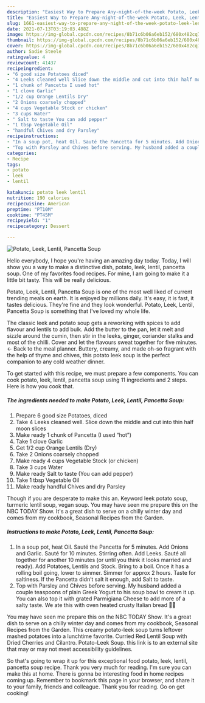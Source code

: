 ```yaml
---
description: "Easiest Way to Prepare Any-night-of-the-week Potato, Leek, Lentil, Pancetta Soup"
title: "Easiest Way to Prepare Any-night-of-the-week Potato, Leek, Lentil, Pancetta Soup"
slug: 1661-easiest-way-to-prepare-any-night-of-the-week-potato-leek-lentil-pancetta-soup
date: 2021-07-13T03:19:03.488Z
image: https://img-global.cpcdn.com/recipes/8b71c6b06a6eb152/680x482cq70/potato-leek-lentil-pancetta-soup-recipe-main-photo.jpg
thumbnail: https://img-global.cpcdn.com/recipes/8b71c6b06a6eb152/680x482cq70/potato-leek-lentil-pancetta-soup-recipe-main-photo.jpg
cover: https://img-global.cpcdn.com/recipes/8b71c6b06a6eb152/680x482cq70/potato-leek-lentil-pancetta-soup-recipe-main-photo.jpg
author: Sadie Steele
ratingvalue: 4
reviewcount: 41437
recipeingredient:
- "6 good size Potatoes diced"
- "4 Leeks cleaned well Slice down the middle and cut into thin half moon slices"
- "1 chunk of Pancetta I used hot"
- "1 clove Garlic"
- "1/2 cup Orange Lentils Dry"
- "2 Onions coarsely chopped"
- "4 cups Vegetable Stock or chicken"
- "3 cups Water"
- " Salt to taste You can add pepper"
- "1 tbsp Vegetable Oil"
- "handful Chives and dry Parsley"
recipeinstructions:
- "In a soup pot, heat Oil. Sauté the Pancetta for 5 minutes. Add Onions and Garlic. Sauté for 10 minutes. Stirring often. Add Leeks. Sauté all together for another 10 minutes (or until you think it looks married and ready). Add Potatoes, Lentils and Stock. Bring to a boil. Once it has a rolling boil going, lower to simmer. Simmer for approx 2 hours. Taste for saltiness. If the Pancetta didn’t salt it enough, add Salt to taste."
- "Top with Parsley and Chives before serving. My husband added a couple teaspoons of plain Greek Yogurt to his soup bowl to cream it up. You can also top it with grated Parmigiana Cheese to add more of a salty taste. We ate this with oven heated crusty Italian bread 🥖🍲"
categories:
- Recipe
tags:
- potato
- leek
- lentil

katakunci: potato leek lentil 
nutrition: 190 calories
recipecuisine: American
preptime: "PT10M"
cooktime: "PT45M"
recipeyield: "1"
recipecategory: Dessert

---
```



![Potato, Leek, Lentil, Pancetta Soup](https://img-global.cpcdn.com/recipes/8b71c6b06a6eb152/680x482cq70/potato-leek-lentil-pancetta-soup-recipe-main-photo.jpg)

Hello everybody, I hope you're having an amazing day today. Today, I will show you a way to make a distinctive dish, potato, leek, lentil, pancetta soup. One of my favorites food recipes. For mine, I am going to make it a little bit tasty. This will be really delicious.

Potato, Leek, Lentil, Pancetta Soup is one of the most well liked of current trending meals on earth. It is enjoyed by millions daily. It's easy, it is fast, it tastes delicious. They're fine and they look wonderful. Potato, Leek, Lentil, Pancetta Soup is something that I've loved my whole life.

The classic leek and potato soup gets a reworking with spices to add flavour and lentils to add bulk. Add the butter to the pan, let it melt and sizzle around the cumin, then stir in the leeks, ginger, coriander stalks and most of the chilli. Cover and let the flavours sweat together for five minutes. ← Back to the meal planner. Buttery, creamy, and made oh-so fragrant with the help of thyme and chives, this potato leek soup is the perfect companion to any cold weather dinner.


To get started with this recipe, we must prepare a few components. You can cook potato, leek, lentil, pancetta soup using 11 ingredients and 2 steps. Here is how you cook that.

<!--inarticleads1-->

##### The ingredients needed to make Potato, Leek, Lentil, Pancetta Soup:

1. Prepare 6 good size Potatoes, diced
1. Take 4 Leeks cleaned well. Slice down the middle and cut into thin half moon slices
1. Make ready 1 chunk of Pancetta (I used “hot”)
1. Take 1 clove Garlic
1. Get 1/2 cup Orange Lentils (Dry)
1. Take 2 Onions coarsely chopped
1. Make ready 4 cups Vegetable Stock (or chicken)
1. Take 3 cups Water
1. Make ready  Salt to taste (You can add pepper)
1. Take 1 tbsp Vegetable Oil
1. Make ready handful Chives and dry Parsley


Though if you are desperate to make this an. Keyword leek potato soup, turmeric lentil soup, vegan soup. You may have seen me prepare this on the NBC TODAY Show. It&#39;s a great dish to serve on a chilly winter day and comes from my cookbook, Seasonal Recipes from the Garden. 

<!--inarticleads2-->

##### Instructions to make Potato, Leek, Lentil, Pancetta Soup:

1. In a soup pot, heat Oil. Sauté the Pancetta for 5 minutes. Add Onions and Garlic. Sauté for 10 minutes. Stirring often. Add Leeks. Sauté all together for another 10 minutes (or until you think it looks married and ready). Add Potatoes, Lentils and Stock. Bring to a boil. Once it has a rolling boil going, lower to simmer. Simmer for approx 2 hours. Taste for saltiness. If the Pancetta didn’t salt it enough, add Salt to taste.
1. Top with Parsley and Chives before serving. My husband added a couple teaspoons of plain Greek Yogurt to his soup bowl to cream it up. You can also top it with grated Parmigiana Cheese to add more of a salty taste. We ate this with oven heated crusty Italian bread 🥖🍲


You may have seen me prepare this on the NBC TODAY Show. It&#39;s a great dish to serve on a chilly winter day and comes from my cookbook, Seasonal Recipes from the Garden. This creamy potato-leek soup turns leftover mashed potatoes into a lunchtime favorite. Curried Red Lentil Soup with Dried Cherries and Cilantro. Potato-Leek Soup. this link is to an external site that may or may not meet accessibility guidelines. 

So that's going to wrap it up for this exceptional food potato, leek, lentil, pancetta soup recipe. Thank you very much for reading. I'm sure you can make this at home. There is gonna be interesting food in home recipes coming up. Remember to bookmark this page in your browser, and share it to your family, friends and colleague. Thank you for reading. Go on get cooking!
